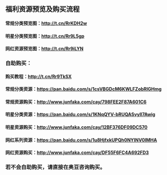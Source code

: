 ## 福利资源预览及购买流程

#### 常规分类预览图：http://t.cn/RrKDH2w
#### 明星分类预览图：http://t.cn/Rr9L5gp
#### 网红资源预览图：http://t.cn/Rr9iLYN

### 自助购买：
#### 购买教程：http://t.cn/Rr9TkSX
#### 常规分类资源：https://pan.baidu.com/s/1csVBGDcM6KWLFZobRlGHmg
#### 常规资源购买：http://www.junfaka.com/cay/798FEE2F87A601C6

#### 明星分类资源：https://pan.baidu.com/s/1KNqQYV-bRUQASvylI7Awig
#### 明星资源购买：http://www.junfaka.com/cay/12BF376DF09DC570

#### 网红系列资源：https://pan.baidu.com/s/1u8HjfxkUPQh0NYINV0lMHA
#### 网红资源购买：http://www.junfaka.com/cay/DF55F6FC4A692FD3



### 若不会自助购买，请直接在奥豆咨询购买。
